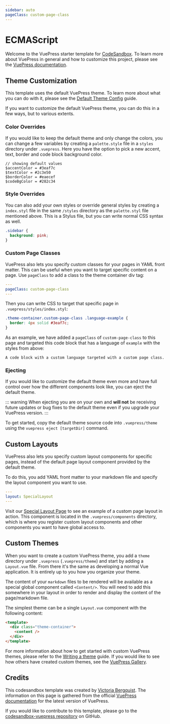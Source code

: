 ```yaml
---
sidebar: auto
pageClass: custom-page-class
---
```


# ECMAScript

Welcome to the VuePress starter template for [CodeSandbox](https://codesandbox.io). To learn more about VuePress in general and how to customize this project, please see the [VuePress documentation](https://v1.vuepress.vuejs.org).

## Theme Customization

This template uses the default VuePress theme. To learn more about what you can do with it, please see the [Default Theme Config](https://v1.vuepress.vuejs.org/theme/default-theme-config.html#homepage) guide.

If you want to customize the default VuePress theme, you can do this in a few ways, but to various extents.

### Color Overrides

If you would like to keep the default theme and only change the colors, you can change a few variables by creating a `palette.style` file in a `styles` directory under `.vuepress`. Here you have the option to pick a new accent, text, border and code block background color.

```stylus
// showing default values
$accentColor = #3eaf7c
$textColor = #2c3e50
$borderColor = #eaecef
$codeBgColor = #282c34
```

### Style Overrides

You can also add your own styles or override general styles by creating a `index.styl` file in the same `/styles` directory as the `palette.styl` file mentioned above. This is a Stylus file, but you can write normal CSS syntax as well.

```css
.sidebar {
  background: pink;
}
```

### Custom Page Classes

VuePress also lets you specify custom classes for your pages in YAML front matter. This can be useful when you want to target specific content on a page. Use `pageClass` to add a class to the theme container div tag:

```yaml
---
pageClass: custom-page-class
---

```

Then you can write CSS to target that specific page in `.vuepress/styles/index.styl`:

```css
.theme-container.custom-page-class .language-example {
  border: 4px solid #3eaf7c;
}
```

As an example, we have added a `pageClass` of `custom-page-class` to this page and targeted this code block that has a language of `example` with the styles from above:

```example
A code block with a custom language targeted with a custom page class.
```

### Ejecting

If you would like to customize the default theme even more and have full control over how the different components look like, you can eject the default theme.

::: warning
When ejecting you are on your own and **will not** be receiving future updates or bug fixes to the default theme even if you upgrade your VuePress version.
:::

To get started, copy the default theme source code into `.vuepress/theme` using the `vuepress eject [targetDir]` command.

## Custom Layouts

VuePress also lets you specify custom layout components for specific pages, instead of the default page layout component provided by the default theme.

To do this, you add YAML front matter to your markdown file and specify the layout component you want to use.

```yaml
---
layout: SpecialLayout
---

```

Visit our [Special Layout Page](/special-layout) to see an example of a custom page layout in action. This component is located in the `.vuepress/components` directory, which is where you register custom layout components and other components you want to have global access to.

## Custom Themes

When you want to create a custom VuePress theme, you add a `theme` directory under `.vuepress` (`.vuepress/theme`) and start by adding a `Layout.vue` file. From there it's the same as developing a normal Vue application. It is entirely up to you how you organize your theme.

The content of your `markdown` files to be rendered will be available as a special global component called `<Content/>`. You will need to add this somewhere in your layout in order to render and display the content of the page/markdown file.

The simplest theme can be a single `Layout.vue` component with the following content:

```html
<template>
  <div class="theme-container">
    <content />
  </div>
</template>
```

For more information about how to get started with custom VuePress themes, please refer to the [Writing a theme](https://v1.vuepress.vuejs.org/theme/writing-a-theme.html) guide. If you would like to see how others have created custom themes, see the [VuePress Gallery](https://vuepress.gallery).

## Credits

This codesandbox template was created by [Victoria Bergquist](https://twitter.com/vicbergquist). The information on this page is gathered from the official [VuePress documentation](https://v1.vuepress.vuejs.org) for the latest version of VuePress.

If you would like to contribute to this template, please go to the [codesandbox-vuepress repository](https://github.com/vicbergquist/codesandbox-vuepress) on GitHub.

